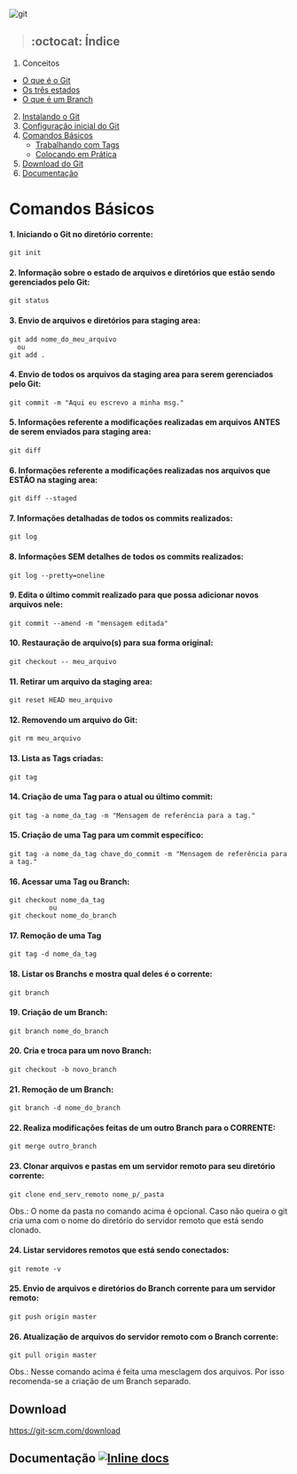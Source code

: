 ![git](https://cdn.iconscout.com/icon/free/png-512/free-git-logo-icon-download-in-svg-png-gif-file-formats--wordmark-programming-langugae-language-pack-logos-icons-1175220.png?f=webp&w=256)
>  ## :octocat: Índice  

1. Conceitos
  - [O que é o Git](https://pt.wikipedia.org/wiki/Git) 
  - [Os três estados](https://git-scm.com/book/pt-br/v1/Primeiros-passos-No%C3%A7%C3%B5es-B%C3%A1sicas-de-Git#Os-Tr%C3%AAs-Estados)
   - [O que é um Branch](https://git-scm.com/book/pt-br/v1/Ramifica%C3%A7%C3%A3o-Branching-no-Git-O-que-%C3%A9-um-Branch)
2. [Instalando o Git](https://git-scm.com/book/pt-br/v1/Primeiros-passos-Instalando-Git)
3. [Configuração inicial do Git](https://git-scm.com/book/pt-br/v1/Primeiros-passos-Configura%C3%A7%C3%A3o-Inicial-do-Git)
5. [Comandos Básicos](https://github.com/paulo-souza/git-basico#comandos-básicos)
   - [Trabalhando com Tags](https://git-scm.com/book/pt-br/v1/Git-Essencial-Tagging)
   - [Colocando em Prática](https://try.github.io)
6. [Download do Git](https://github.com/paulo-souza/git-basico#download)
7. [Documentação](https://github.com/paulo-souza/git-basico#documentação-)

# Comandos Básicos

#### 1. Iniciando o Git no diretório corrente:
```console
git init
```

#### 2. Informação sobre o estado de arquivos e diretórios que estão sendo gerenciados pelo Git:
```console
git status
```

#### 3. Envio de arquivos e diretórios para staging area:
```console 
git add nome_do_meu_arquivo
  ou
git add .
```
#### 4. Envio de todos os arquivos da staging area para serem gerenciados pelo Git:
```console
git commit -m "Aqui eu escrevo a minha msg."
```

#### 5. Informações referente a modificações realizadas em arquivos ANTES de serem enviados para staging area:
```console
git diff
```
#### 6. Informações referente a modificações realizadas nos arquivos que ESTÃO na staging area:
```console
git diff --staged
```
#### 7. Informações detalhadas de todos os commits realizados:
```console
git log
```

#### 8. Informações SEM detalhes de todos os commits realizados:
```console
git log --pretty=oneline
```

#### 9. Edita o último commit realizado para que possa adicionar novos arquivos nele:
```console
git commit --amend -m "mensagem editada"
```
#### 10. Restauração de arquivo(s) para sua forma original:
```console
git checkout -- meu_arquivo
```
#### 11. Retirar um arquivo da staging area:
```console
git reset HEAD meu_arquivo
```
#### 12. Removendo um arquivo do Git:
```console
git rm meu_arquivo
```
#### 13. Lista as Tags criadas:
```console
git tag
```
#### 14. Criação de uma Tag para o atual ou último commit:
```console
git tag -a nome_da_tag -m "Mensagem de referência para a tag."
```
#### 15. Criação de uma Tag para um commit específico:
```console
git tag -a nome_da_tag chave_do_commit -m "Mensagem de referência para a tag."
```
#### 16. Acessar uma Tag ou Branch:
```console
git checkout nome_da_tag
          ou
git checkout nome_do_branch
```
#### 17. Remoção de uma Tag
```console
git tag -d nome_da_tag
```
#### 18. Listar os Branchs e mostra qual deles é o corrente:
```console
git branch
```
#### 19.  Criação de um Branch:
```console
git branch nome_do_branch
```
#### 20. Cria e troca para um novo Branch:
```console
git checkout -b novo_branch
```
#### 21. Remoção de um Branch:
```console
git branch -d nome_do_branch
```
#### 22. Realiza modificações feitas de um outro Branch para o CORRENTE:
```console
git merge outro_branch
```
#### 23. Clonar arquivos e pastas em um servidor remoto para seu diretório corrente:
```console
git clone end_serv_remoto nome_p/_pasta
```
Obs.: O nome da pasta no comando acima é opcional. 
Caso não queira o git cria uma com o nome do diretório do servidor remoto que está sendo clonado.

#### 24. Listar servidores remotos que está sendo conectados:
```console
git remote -v
```
#### 25. Envio de arquivos e diretórios do Branch corrente para um servidor remoto:
```console
git push origin master
```
#### 26. Atualização de arquivos do servidor remoto com o Branch corrente:
```console
git pull origin master
```
Obs.: Nesse comando acima é feita uma mesclagem dos arquivos. 
Por isso recomenda-se a criação de um Branch separado. 



## Download
https://git-scm.com/download

## Documentação [![Inline docs](http://inch-ci.org/github/gorails/gorails.svg?branch=master)](https://git-scm.com/doc)
